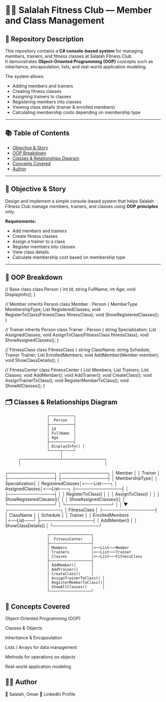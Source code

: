# 🏋️‍♂️ Salalah Fitness Club — Member and Class Management

## 📘 Repository Description
This repository contains a **C# console-based system** for managing members, trainers, and fitness classes at Salalah Fitness Club.  
It demonstrates **Object-Oriented Programming (OOP)** concepts such as inheritance, encapsulation, lists, and real-world application modeling.

The system allows:
- Adding members and trainers  
- Creating fitness classes  
- Assigning trainers to classes  
- Registering members into classes  
- Viewing class details (trainer & enrolled members)  
- Calculating membership costs depending on membership type  

---

## 📚 Table of Contents
- [Objective & Story](#-objective--story)
- [OOP Breakdown](#-oop-breakdown)
- [Classes & Relationships Diagram](#-classes--relationships-diagram)
- [Concepts Covered](#-concepts-covered)
- [Author](#-author)

---

## 🎯 Objective & Story
Design and implement a simple console-based system that helps Salalah Fitness Club manage members, trainers, and classes using **OOP principles** only.

**Requirements:**
- Add members and trainers  
- Create fitness classes  
- Assign a trainer to a class  
- Register members into classes  
- View class details  
- Calculate membership cost based on membership type  

---

## 🧩 OOP Breakdown


// Base class
class Person
{
    int Id;
    string FullName;
    int Age;
    void DisplayInfo();
}

// Member inherits Person
class Member : Person
{
    MemberType MembershipType;
    List<FitnessClass> RegisteredClasses;
    void RegisterToClass(FitnessClass fitnessClass);
    void ShowRegisteredClasses();
}

// Trainer inherits Person
class Trainer : Person
{
    string Specialization;
    List<FitnessClass> AssignedClasses;
    void AssignToClass(FitnessClass fitnessClass);
    void ShowAssignedClasses();
}

// FitnessClass
class FitnessClass
{
    string ClassName;
    string Schedule;
    Trainer Trainer;
    List<Member> EnrolledMembers;
    void AddMember(Member member);
    void ShowClassDetails();
}

// FitnessCenter
class FitnessCenter
{
    List<Member> Members;
    List<Trainer> Trainers;
    List<FitnessClass> Classes;
    void AddMember();
    void AddTrainer();
    void CreateClass();
    void AssignTrainerToClass();
    void RegisterMemberToClass();
    void ShowAllClasses();
}
## 🗂️ Classes & Relationships Diagram
                       ┌───────────┐
                       │  Person   │
                       ├───────────┤
                       │ Id        │
                       │ FullName  │
                       │ Age       │
                       ├───────────┤
                       │ DisplayInfo() │
                       └─────┬─────┘
                             │
          ┌──────────────────┴───────────────────┐
          │                                      │
   ┌───────────────┐                      ┌───────────────┐
   │    Member     │                      │    Trainer    │
   ├───────────────┤                      ├───────────────┤
   │ MembershipType│                      │ Specialization│
   │ RegisteredClasses│<───List───┐       │ AssignedClasses│<──List───┐
   ├───────────────┤           │       ├───────────────┤            │
   │ RegisterToClass() │       │       │ AssignToClass() │          │
   │ ShowRegisteredClasses()│  │       │ ShowAssignedClasses()│     │
   └───────────────┘           │       └───────────────┘            │
                               │
                               ▼
                       ┌─────────────────┐
                       │  FitnessClass   │
                       ├─────────────────┤
                       │ ClassName       │
                       │ Schedule        │
                       │ Trainer         │
                       │ EnrolledMembers │<──List───┘
                       ├─────────────────┤
                       │ AddMember()     │
                       │ ShowClassDetails() │
                       └───────────────┘

                       ┌───────────────────┐
                       │  FitnessCenter    │
                       ├───────────────────┤
                       │ Members           │<──List───Member
                       │ Trainers          │<──List───Trainer
                       │ Classes           │<──List───FitnessClass
                       ├───────────────────┤
                       │ AddMember()       │
                       │ AddTrainer()      │
                       │ CreateClass()     │
                       │ AssignTrainerToClass() │
                       │ RegisterMemberToClass()│
                       │ ShowAllClasses()       │
                       └───────────────────┘
## 🧠 Concepts Covered

Object-Oriented Programming (OOP)

Classes & Objects

Inheritance & Encapsulation

Lists / Arrays for data management

Methods for operations on objects

Real-world application modeling

## 👨‍💻 Author

📍 Salalah, Oman
🔗 LinkedIn Profile
